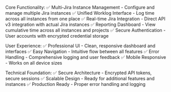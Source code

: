 Core Functionality:
✅ Multi-Jira Instance Management - Configure and manage multiple Jira instances
✅ Unified Worklog Interface - Log time across all instances from one place
✅ Real-time Jira Integration - Direct API v3 integration with actual Jira instances
✅ Reporting Dashboard - View cumulative time across all instances and projects
✅ Secure Authentication - User accounts with encrypted credential storage

User Experience:
✅ Professional UI - Clean, responsive dashboard and interfaces
✅ Easy Navigation - Intuitive flow between all features
✅ Error Handling - Comprehensive logging and user feedback
✅ Mobile Responsive - Works on all device sizes

Technical Foundation:
✅ Secure Architecture - Encrypted API tokens, secure sessions
✅ Scalable Design - Ready for additional features and instances
✅ Production Ready - Proper error handling and logging
